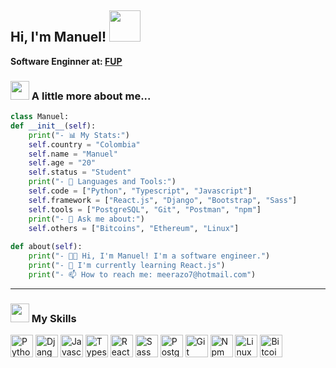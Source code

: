 <h2> Hi, I'm Manuel! <img src="https://userstyles.org/style_screenshots/204108_after.gif" width="50"></h2>
<p><b>Software Enginner at: <a href="https://fup.edu.co/">FUP</a></b></p>

### <img src="https://c.tenor.com/yLPF2ku83OoAAAAi/peach-emm.gif" width="30"> A little more about me...  

```python
class Manuel:
def __init__(self):
	print("- 📊 My Stats:")
	self.country = "Colombia"
	self.name = "Manuel"
	self.age = "20"
	self.status = "Student"
	print("- 🔨 Languages and Tools:")
	self.code = ["Python", "Typescript", "Javascript"]
	self.framework = ["React.js", "Django", "Bootstrap", "Sass"]
	self.tools = ["PostgreSQL", "Git", "Postman", "npm"]
	print("- 💬 Ask me about:")
	self.others = ["Bitcoins", "Ethereum", "Linux"]
	
def about(self):
	print("- 👨‍💻 Hi, I'm Manuel! I'm a software engineer.")
	print("- 🌱 I'm currently learning React.js")
	print("- 📫 How to reach me: meerazo7@hotmail.com")
```
---

### <img src="https://c.tenor.com/ooi51RU2NloAAAAi/wink-cute.gif" width="30"> My Skills
<p align="left">
<a href="https://git-scm.com/" target="_blank" rel="noreferrer"><img src="https://img.icons8.com/color/344/python--v1.png" width="36" height="36" alt="Python" /></a>
<a href="https://git-scm.com/" target="_blank" rel="noreferrer"><img src="https://www.criscandv.com/img/skills/django.png" width="36" height="36" alt="Django" /></a>
<a href="https://git-scm.com/" target="_blank" rel="noreferrer"><img src="https://img.icons8.com/fluency/344/javascript.png" width="36" height="36" alt="Javascript" /></a>
<a href="https://git-scm.com/" target="_blank" rel="noreferrer"><img src="https://img.icons8.com/color/344/typescript.png" width="36" height="36" alt="Typescript" /></a>
<a href="https://git-scm.com/" target="_blank" rel="noreferrer"><img src="https://img.icons8.com/color/344/react-native.png" width="36" height="36" alt="React" /></a>
<a href="https://git-scm.com/" target="_blank" rel="noreferrer"><img src="https://img.icons8.com/color/344/sass.png" width="36" height="36" alt="Sass" /></a>
<a href="https://git-scm.com/" target="_blank" rel="noreferrer"><img src="https://img.icons8.com/color/344/postgreesql.png" width="36" height="36" alt="Postgres" /></a>
<a href="https://git-scm.com/" target="_blank" rel="noreferrer"><img src="https://img.icons8.com/color/344/git.png" width="36" height="36" alt="Git" /></a>
<a href="https://git-scm.com/" target="_blank" rel="noreferrer"><img src="https://img.icons8.com/color/344/npm.png" width="36" height="36" alt="Npm" /></a>
<a href="https://git-scm.com/" target="_blank" rel="noreferrer"><img src="https://img.icons8.com/color/344/linux--v1.png" width="36" height="36" alt="Linux" /></a>
<a href="https://git-scm.com/" target="_blank" rel="noreferrer"><img src="https://img.icons8.com/color/344/bitcoin--v1.png" width="36" height="36" alt="Bitcoin" /></a>
</p>


